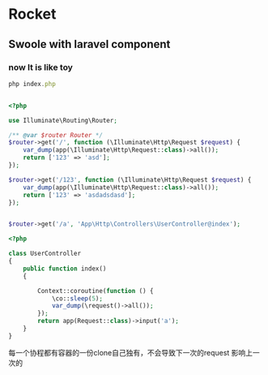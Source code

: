 # Rocket 
## Swoole with laravel component
### now It is like toy

```javascript
php index.php
```
```php

<?php

use Illuminate\Routing\Router;

/** @var $router Router */
$router->get('/', function (\Illuminate\Http\Request $request) {
    var_dump(app(\Illuminate\Http\Request::class)->all());
    return ['123' => 'asd'];
});

$router->get('/123', function (\Illuminate\Http\Request $request) {
    var_dump(app(\Illuminate\Http\Request::class)->all());
    return ['123' => 'asdadsdasd'];
});


$router->get('/a', 'App\Http\Controllers\UserController@index');

```


```php
<?php

class UserController
{
    public function index()
    {

        Context::coroutine(function () {
            \co::sleep(5);
            var_dump(\request()->all());
        });
        return app(Request::class)->input('a');
    }
}
```
每一个协程都有容器的一份clone自己独有，不会导致下一次的request 影响上一次的
